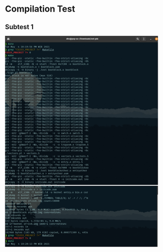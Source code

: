 # Compilation Test
## Subtest 1
![subtest1](https://github.com/Renespeare/XV6-ProjectAssignment/blob/main/testing-image/Compilation-Test/subtest1.jpg)
![](https://github.com/Renespeare/XV6-ProjectAssignment/blob/main/testing-image/Compilation-Test/1.png)
